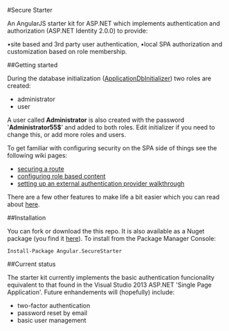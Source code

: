 ﻿#Secure Starter

An AngularJS starter kit for ASP.NET which implements authentication and authorization (ASP.NET Identity 2.0.0) to provide:

•site based and 3rd party user authentication,
•local SPA authorization and customization based on role membership.

##Getting started

During the database initialization ([ApplicationDbInitializer](https://github.com/Useful-Software-Solutions-Ltd/Angular.Net.SecureStarter/blob/master/Angular.SecureStarter/Models/ApplicationDbInitializer.cs)) two roles are created:

* administrator
* user

A user called **Administrator** is also created with the password '**Administrator55$**' and added to both roles. 
Edit initializer if you need to change this, or add more roles and users.

To get familiar with configuring security on the SPA side of things see the following wiki pages:
* [securing a route](https://github.com/Useful-Software-Solutions-Ltd/Angular.Net.SecureStarter/wiki/Securing-a-route)
* [configuring role based content](https://github.com/Useful-Software-Solutions-Ltd/Angular.Net.SecureStarter/wiki/Role-based-content)
* [setting up an external authentication provider walkthrough](https://github.com/Useful-Software-Solutions-Ltd/Angular.Net.SecureStarter/wiki/Setting-up-an-external-authentication-provider)

There are a few other features to make life a bit easier which you can read about [here](https://github.com/Useful-Software-Solutions-Ltd/Angular.Net.SecureStarter/wiki/Setting-up-an-external-authentication-provider/Other-features).

##Installation

You can fork or download the this repo. 
It is also available as a Nuget package (you find it [here](https://www.nuget.org/packages/Angular.SecureStarter)).
To install from the Package Manager Console:
```
Install-Package Angular.SecureStarter
```

##Current status

The starter kit currently implements the basic authentication funcionality equivalent to that found in the Visual Studio 2013 ASP.NET 'Single Page Application'. Future enhandements will (hopefully) include: 
* two-factor authentication
* password reset by email
* basic user management
